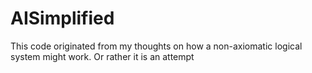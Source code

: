 # AISimplified
This code originated from my thoughts on how a non-axiomatic logical system might work. Or rather it is an attempt 
